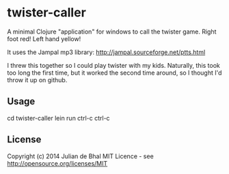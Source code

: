 # twister-caller

A minimal Clojure "application" for windows to call the twister game.  Right foot red! Left hand yellow!

It uses the Jampal mp3 library: http://jampal.sourceforge.net/ptts.html

I threw this together so I could play twister with my kids.  Naturally, this
took too long the first time, but it worked the second time around, so I
thought I'd throw it up on github.

## Usage

cd twister-caller
lein run
ctrl-c ctrl-c

## License
Copyright (c) 2014 Julian de Bhal
MIT Licence - see http://opensource.org/licenses/MIT
